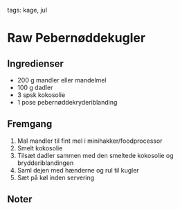 tags: kage, jul

# Raw Pebernøddekugler

## Ingredienser
  - 200 g mandler eller mandelmel
  - 100 g dadler
  - 3 spsk kokosolie
  - 1 pose pebernøddekryderiblanding

## Fremgang
  1. Mal mandler til fint mel i minihakker/foodprocessor
  2. Smelt kokosolie
  3. Tilsæt dadler sammen med den smeltede kokosolie og brydderiblandingen
  4. Saml dejen med hænderne og rul til kugler
  5. Sæt på køl inden servering

## Noter
